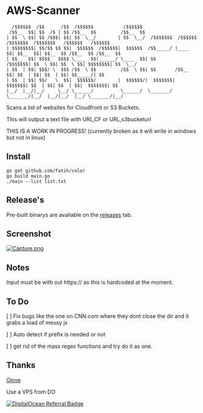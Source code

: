 # AWS-Scanner


```
  /$$$$$$  /$$      /$$  /$$$$$$           /$$$$$$                                                             
 /$$__  $$| $$  /$ | $$ /$$__  $$         /$$__  $$                                                            
| $$  \ $$| $$ /$$$| $$| $$  \__/        | $$  \__/  /$$$$$$$  /$$$$$$  /$$$$$$$  /$$$$$$$   /$$$$$$   /$$$$$$ 
| $$$$$$$$| $$/$$ $$ $$|  $$$$$$  /$$$$$$|  $$$$$$  /$$_____/ |____  $$| $$__  $$| $$__  $$ /$$__  $$ /$$__  $$
| $$__  $$| $$$$_  $$$$ \____  $$|______/ \____  $$| $$        /$$$$$$$| $$  \ $$| $$  \ $$| $$$$$$$$| $$  \__/
| $$  | $$| $$$/ \  $$$ /$$  \ $$         /$$  \ $$| $$       /$$__  $$| $$  | $$| $$  | $$| $$_____/| $$      
| $$  | $$| $$/   \  $$|  $$$$$$/        |  $$$$$$/|  $$$$$$$|  $$$$$$$| $$  | $$| $$  | $$|  $$$$$$$| $$      
|__/  |__/|__/     \__/ \______/          \______/  \_______/ \_______/|__/  |__/|__/  |__/ \_______/|__/   
```





Scans a list of websites for Cloudfront or S3 Buckets.

This will output a text file with URL,CF or URL,s3bucketurl






THIS IS A WORK IN PROGRESS! (currently broken as it will write in windows but not in linux)


Install
------

```
go get github.com/fatih/color
go build main.go
./main --list list.txt
```

Release's
-----

Pre-built binarys are avaliable on the [releases](https://github.com/random-robbie/AWS-Scanner/releases/download/v0.1/Releases-Beta.zip) tab.





Screenshot
------

[![Capture.png](https://s9.postimg.org/a0a819pnj/Capture.png)](https://postimg.org/image/y40zpk84b/)


Notes
-----

Input must be with out https:// as this is hardcoded at the moment.



To Do
-----

[  ] Fix bugs like the one on CNN.com where they dont close the dir and it grabs a load of messy js


[  ] Auto detect if prefix is needed or not



[  ] get rid of the mass regex functions and try do it as one.


Thanks
----
[Glove](https://github.com/Glove)

Use a VPS from DO

[![DigitalOcean Referral Badge](https://web-platforms.sfo2.cdn.digitaloceanspaces.com/WWW/Badge%201.svg)](https://www.digitalocean.com/?refcode=e22bbff5f6f1&utm_campaign=Referral_Invite&utm_medium=Referral_Program&utm_source=badge)
